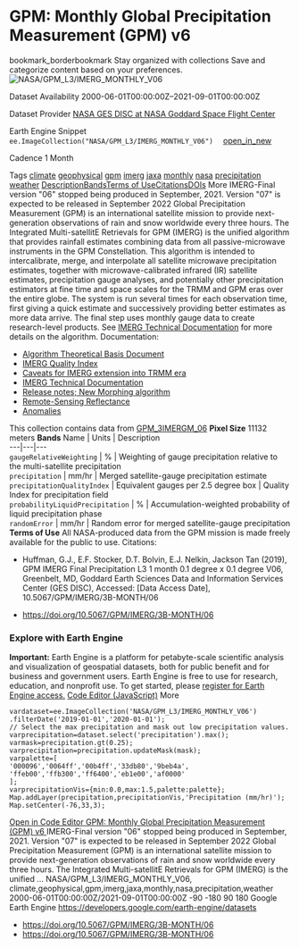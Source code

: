  
#  GPM: Monthly Global Precipitation Measurement (GPM) v6 
bookmark_borderbookmark Stay organized with collections  Save and categorize content based on your preferences.
![NASA/GPM_L3/IMERG_MONTHLY_V06](https://developers.google.com/earth-engine/datasets/images/NASA/NASA_GPM_L3_IMERG_MONTHLY_V06_sample.png) 

Dataset Availability
    2000-06-01T00:00:00Z–2021-09-01T00:00:00Z 

Dataset Provider
     [ NASA GES DISC at NASA Goddard Space Flight Center ](https://doi.org/10.5067/GPM/IMERG/3B-MONTH/06) 

Earth Engine Snippet
     `    ee.ImageCollection("NASA/GPM_L3/IMERG_MONTHLY_V06")   ` [ open_in_new ](https://code.earthengine.google.com/?scriptPath=Examples:Datasets/NASA/NASA_GPM_L3_IMERG_MONTHLY_V06) 

Cadence
    1 Month 

Tags
     [climate](https://developers.google.com/earth-engine/datasets/tags/climate) [geophysical](https://developers.google.com/earth-engine/datasets/tags/geophysical) [gpm](https://developers.google.com/earth-engine/datasets/tags/gpm) [imerg](https://developers.google.com/earth-engine/datasets/tags/imerg) [jaxa](https://developers.google.com/earth-engine/datasets/tags/jaxa) [monthly](https://developers.google.com/earth-engine/datasets/tags/monthly) [nasa](https://developers.google.com/earth-engine/datasets/tags/nasa) [precipitation](https://developers.google.com/earth-engine/datasets/tags/precipitation) [weather](https://developers.google.com/earth-engine/datasets/tags/weather)
[Description](https://developers.google.com/earth-engine/datasets/catalog/NASA_GPM_L3_IMERG_MONTHLY_V06#description)[Bands](https://developers.google.com/earth-engine/datasets/catalog/NASA_GPM_L3_IMERG_MONTHLY_V06#bands)[Terms of Use](https://developers.google.com/earth-engine/datasets/catalog/NASA_GPM_L3_IMERG_MONTHLY_V06#terms-of-use)[Citations](https://developers.google.com/earth-engine/datasets/catalog/NASA_GPM_L3_IMERG_MONTHLY_V06#citations)[DOIs](https://developers.google.com/earth-engine/datasets/catalog/NASA_GPM_L3_IMERG_MONTHLY_V06#dois) More
IMERG-Final version "06" stopped being produced in September, 2021. Version "07" is expected to be released in September 2022
Global Precipitation Measurement (GPM) is an international satellite mission to provide next-generation observations of rain and snow worldwide every three hours. The Integrated Multi-satellitE Retrievals for GPM (IMERG) is the unified algorithm that provides rainfall estimates combining data from all passive-microwave instruments in the GPM Constellation.
This algorithm is intended to intercalibrate, merge, and interpolate all satellite microwave precipitation estimates, together with microwave-calibrated infrared (IR) satellite estimates, precipitation gauge analyses, and potentially other precipitation estimators at fine time and space scales for the TRMM and GPM eras over the entire globe. The system is run several times for each observation time, first giving a quick estimate and successively providing better estimates as more data arrive. The final step uses monthly gauge data to create research-level products. See [IMERG Technical Documentation](https://pmm.nasa.gov/sites/default/files/document_files/IMERG_doc.pdf) for more details on the algorithm.
Documentation:
  * [Algorithm Theoretical Basis Document](https://docserver.gesdisc.eosdis.nasa.gov/public/project/GPM/IMERG_ATBD_V06.pdf)
  * [IMERG Quality Index](https://docserver.gesdisc.eosdis.nasa.gov/public/project/GPM/IMERGV06_QI.pdf)
  * [Caveats for IMERG extension into TRMM era](https://docserver.gesdisc.eosdis.nasa.gov/public/project/GPM/IMERGV06_TRMMera-caveats.pdf)
  * [IMERG Technical Documentation](https://docserver.gesdisc.eosdis.nasa.gov/public/project/GPM/IMERG_doc.06.pdf)
  * [Release notes; New Morphing algorithm](https://docserver.gesdisc.eosdis.nasa.gov/public/project/GPM/MorphingInV06IMERG.pdf)
  * [Remote-Sensing Reflectance](https://gpm1.gesdisc.eosdis.nasa.gov/data/GPM_L3/doc/README.GPM.pdf)
  * [Anomalies](https://gpmweb2https.pps.eosdis.nasa.gov/tsdis/AB/docs/gpm_anomalous.html)


This collection contains data from [GPM_3IMERGM_06](https://disc.gsfc.nasa.gov/datasets/GPM_3IMERGM_V06/summary)
**Pixel Size** 11132 meters 
**Bands**
Name | Units | Description  
---|---|---  
`gaugeRelativeWeighting` | % | Weighting of gauge precipitation relative to the multi-satellite precipitation  
`precipitation` | mm/hr | Merged satellite-gauge precipitation estimate  
`precipitationQualityIndex` | Equivalent gauges per 2.5 degree box | Quality Index for precipitation field  
`probabilityLiquidPrecipitation` | % | Accumulation-weighted probability of liquid precipitation phase  
`randomError` | mm/hr | Random error for merged satellite-gauge precipitation  
**Terms of Use**
All NASA-produced data from the GPM mission is made freely available for the public to use.
Citations:
  * Huffman, G.J., E.F. Stocker, D.T. Bolvin, E.J. Nelkin, Jackson Tan (2019), GPM IMERG Final Precipitation L3 1 month 0.1 degree x 0.1 degree V06, Greenbelt, MD, Goddard Earth Sciences Data and Information Services Center (GES DISC), Accessed: [Data Access Date], 10.5067/GPM/IMERG/3B-MONTH/06


  * [ https://doi.org/10.5067/GPM/IMERG/3B-MONTH/06 ](https://doi.org/10.5067/GPM/IMERG/3B-MONTH/06)


### Explore with Earth Engine
**Important:** Earth Engine is a platform for petabyte-scale scientific analysis and visualization of geospatial datasets, both for public benefit and for business and government users. Earth Engine is free to use for research, education, and nonprofit use. To get started, please [register for Earth Engine access.](https://console.cloud.google.com/earth-engine)
[Code Editor (JavaScript)](https://developers.google.com/earth-engine/datasets/catalog/NASA_GPM_L3_IMERG_MONTHLY_V06#code-editor-javascript-sample) More
```
vardataset=ee.ImageCollection('NASA/GPM_L3/IMERG_MONTHLY_V06')
.filterDate('2019-01-01','2020-01-01');
// Select the max precipitation and mask out low precipitation values.
varprecipitation=dataset.select('precipitation').max();
varmask=precipitation.gt(0.25);
varprecipitation=precipitation.updateMask(mask);
varpalette=[
'000096','0064ff','00b4ff','33db80','9beb4a',
'ffeb00','ffb300','ff6400','eb1e00','af0000'
];
varprecipitationVis={min:0.0,max:1.5,palette:palette};
Map.addLayer(precipitation,precipitationVis,'Precipitation (mm/hr)');
Map.setCenter(-76,33,3);
```
[ Open in Code Editor ](https://code.earthengine.google.com/?scriptPath=Examples:Datasets/NASA/NASA_GPM_L3_IMERG_MONTHLY_V06)
[ GPM: Monthly Global Precipitation Measurement (GPM) v6 ](https://developers.google.com/earth-engine/datasets/catalog/NASA_GPM_L3_IMERG_MONTHLY_V06)
IMERG-Final version "06" stopped being produced in September, 2021. Version "07" is expected to be released in September 2022 Global Precipitation Measurement (GPM) is an international satellite mission to provide next-generation observations of rain and snow worldwide every three hours. The Integrated Multi-satellitE Retrievals for GPM (IMERG) is the unified …
NASA/GPM_L3/IMERG_MONTHLY_V06, climate,geophysical,gpm,imerg,jaxa,monthly,nasa,precipitation,weather 
2000-06-01T00:00:00Z/2021-09-01T00:00:00Z
-90 -180 90 180 
Google Earth Engine
https://developers.google.com/earth-engine/datasets
  * [ https://doi.org/10.5067/GPM/IMERG/3B-MONTH/06 ](https://doi.org/https://doi.org/10.5067/GPM/IMERG/3B-MONTH/06)
  * [ https://doi.org/10.5067/GPM/IMERG/3B-MONTH/06 ](https://doi.org/https://developers.google.com/earth-engine/datasets/catalog/NASA_GPM_L3_IMERG_MONTHLY_V06)



